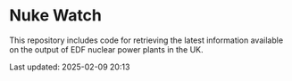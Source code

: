 # Nuke Watch

This repository includes code for retrieving the latest information available on the output of EDF nuclear power plants in the UK.

Last updated: 2025-02-09 20:13